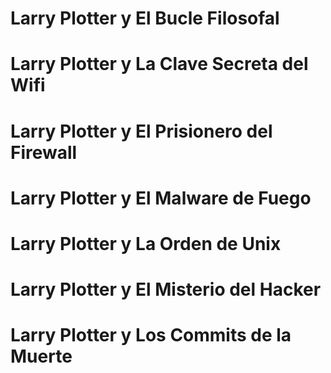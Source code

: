 # Larry Plotter y El Bucle Filosofal
# Larry Plotter y La Clave Secreta del Wifi
# Larry Plotter y El Prisionero del Firewall
# Larry Plotter y El Malware de Fuego
# Larry Plotter y La Orden de Unix
# Larry Plotter y El Misterio del Hacker
# Larry Plotter y Los Commits de la Muerte

